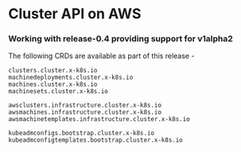 # Cluster API on AWS

### Working with **release-0.4** providing support for **v1alpha2**

The following CRDs are available as part of this release - 

```
clusters.cluster.x-k8s.io
machinedeployments.cluster.x-k8s.io
machines.cluster.x-k8s.io
machinesets.cluster.x-k8s.io
```
```
awsclusters.infrastructure.cluster.x-k8s.io
awsmachines.infrastructure.cluster.x-k8s.io
awsmachinetemplates.infrastructure.cluster.x-k8s.io
```
```
kubeadmconfigs.bootstrap.cluster.x-k8s.io
kubeadmconfigtemplates.bootstrap.cluster.x-k8s.io
```

<!--stackedit_data:
eyJoaXN0b3J5IjpbMTk2OTYzOTAyN119
-->